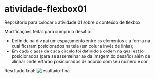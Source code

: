 # atividade-flexbox01
Repositório para colocar a atividade 01 sobre o conteúdo de flexbox.

Modificações feitas para cumprir o desafio:
- Definido na div pai um espaçamento entre os elementos e a forma na qual ficaram posicionados na tela (em coluna invés de linha);
- Em cada classe de cada circulo foi definido a ordem na qual estão posicionados (para se assemelhar ao da imagem do desafio) além de alinhar onde estarão posicionados de acordo com seu número e cor.

Resultado final:
![resultado-final](C:\Pietro\Gabriel\Dev\Faculdade\PI\atividades\atividade-flexbox01\resultado-final.png)